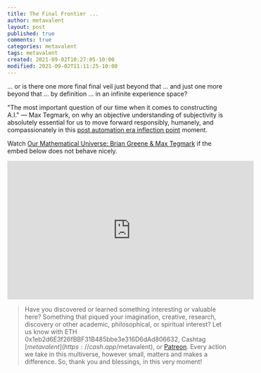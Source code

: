 ```yaml
---
title: The Final Frontier ...
author: metavalent
layout: post
published: true
comments: true
categories: metavalent
tags: metavalent
created: 2021-09-02T10:27:05-10:00
modified: 2021-09-02T11:11:25-10:00
---
```


... or is there one more final final veil just beyond that ... and just one more beyond that ... by definition ... in an infinite experience space?

"The most important question of our time when it comes to constructing A.I." — Max Tegmark, on why an objective understanding of subjectivity is absolutely essential for us to move forward responsibly, humanely, and compassionately in this [post automation era inflection point](https://postautomationera.com/) moment.

Watch [Our Mathematical Universe: Brian Greene & Max Tegmark](https://youtu.be/Gu28y7vZmrI) if the embed below does not behave nicely. 

<div class="embed-container"><iframe width="560" height="315" src="https://www.youtube.com/embed/Gu28y7vZmrI" title="YouTube video player" frameborder="0" allow="accelerometer; autoplay; clipboard-write; encrypted-media; gyroscope; picture-in-picture" allowfullscreen></iframe></div>

> Have you discovered or learned something interesting or valuable here? Something that piqued your imagination, creative, research, discovery or other academic, philosophical, or spiritual interest? Let us know with ETH 0x1eb2d6E3f26fBBF31B485bbe3e316D6dAd806632, Cashtag [$metavalent](https://cash.app/$metavalent), or [Patreon](https://patreon.com/metavalent). Every action we take in this multiverse, however small, matters and makes a difference. So, thank you and blessings, in this very moment!
